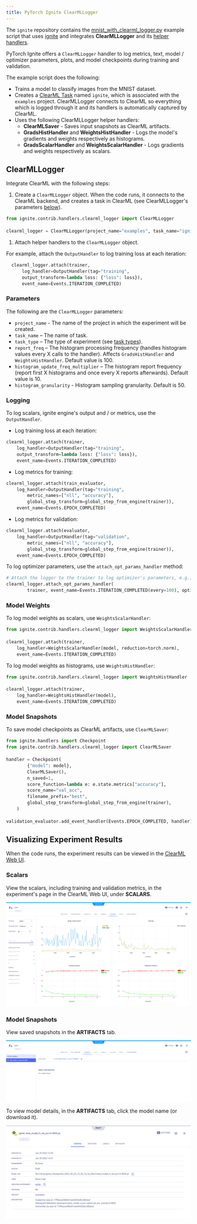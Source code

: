 ```yaml
---
title: PyTorch Ignite ClearMLLogger
---
```


The `ignite` repository contains the [mnist_with_clearml_logger.py](https://github.com/pytorch/ignite/blob/master/examples/contrib/mnist/mnist_with_clearml_logger.py)
example script that uses [ignite](https://github.com/pytorch/ignite) and integrates **ClearMLLogger** and its [helper handlers](https://pytorch.org/ignite/generated/ignite.contrib.handlers.clearml_logger.html). 

PyTorch Ignite offers a `ClearMLLogger` handler to log metrics, text, model / optimizer parameters, plots, and model 
checkpoints during training and validation. 

The example script does the following:
* Trains a model to classify images from the MNIST dataset. 
* Creates a [ClearML Task](../../../fundamentals/task.md) named `ignite`, which is associated with the `examples` 
  project. ClearMLLogger connects to ClearML so everything which is logged through it and its handlers 
  is automatically captured by ClearML. 
* Uses the following ClearMLLogger helper handlers:
    * **ClearMLSaver** - Saves input snapshots as ClearML artifacts.
    * **GradsHistHandler** and **WeightsHistHandler** - Logs the model's gradients and weights respectively as histograms.
    * **GradsScalarHandler** and **WeightsScalarHandler** - Logs gradients and weights respectively as scalars.

  
## ClearMLLogger

Integrate ClearML with the following steps:
1. Create a `ClearMLLogger` object. When the code runs, it connects to the ClearML backend, and creates a task in ClearML
   (see ClearMLLogger's parameters [below](#parameters)).

  ```python
  from ignite.contrib.handlers.clearml_logger import ClearMLLogger

  clearml_logger = ClearMLLogger(project_name="examples", task_name="ignite")
  ```

1. Attach helper handlers to the `ClearMLLogger` object.
   
  For example, attach the `OutputHandler` to log training loss at each iteration:
  ```python
    clearml_logger.attach(trainer,
        log_handler=OutputHandler(tag="training",
        output_transform=lambda loss: {"loss": loss}),
        event_name=Events.ITERATION_COMPLETED)
  ```

### Parameters
The following are the `ClearMLLogger` parameters:
* `project_name` - The name of the project in which the experiment will be created. 
* `task_name` – The name of task.
* `task_type` – The type of experiment (see [task types](../../../fundamentals/task.md#task-types)).
* `report_freq` – The histogram processing frequency (handles histogram values every X calls to the handler). Affects 
  `GradsHistHandler` and `WeightsHistHandler`. Default value is 100.
* `histogram_update_freq_multiplier` – The histogram report frequency (report first X histograms and once every X 
  reports afterwards). Default value is 10.
* `histogram_granularity` - Histogram sampling granularity. Default is 50.

### Logging 
To log scalars, ignite engine's output and / or metrics, use the `OutputHandler`. 

* Log training loss at each iteration:
```python
clearml_logger.attach(trainer,
    log_handler=OutputHandler(tag="training",
    output_transform=lambda loss: {"loss": loss}),
    event_name=Events.ITERATION_COMPLETED)
```

* Log metrics for training:
    
```python
clearml_logger.attach(train_evaluator,
    log_handler=OutputHandler(tag="training",
        metric_names=["nll", "accuracy"],
        global_step_transform=global_step_from_engine(trainer)),
    event_name=Events.EPOCH_COMPLETED)
```

* Log metrics for validation:
                    
```python
clearml_logger.attach(evaluator,
    log_handler=OutputHandler(tag="validation",
        metric_names=["nll", "accuracy"],
        global_step_transform=global_step_from_engine(trainer)),
    event_name=Events.EPOCH_COMPLETED)
```

To log optimizer parameters, use the `attach_opt_params_handler` method:
```python
# Attach the logger to the trainer to log optimizer's parameters, e.g., learning rate at each iteration
clearml_logger.attach_opt_params_handler(
        trainer, event_name=Events.ITERATION_COMPLETED(every=100), optimizer=optimizer
```
 
### Model Weights

To log model weights as scalars, use `WeightsScalarHandler`:

```python
from ignite.contrib.handlers.clearml_logger import WeightsScalarHandler

clearml_logger.attach(trainer,
    log_handler=WeightsScalarHandler(model, reduction=torch.norm),
    event_name=Events.ITERATION_COMPLETED)
```

To log model weights as histograms, use `WeightsHistHandler`:

```python
from ignite.contrib.handlers.clearml_logger import WeightsHistHandler

clearml_logger.attach(trainer,
    log_handler=WeightsHistHandler(model),
    event_name=Events.ITERATION_COMPLETED)
```
    

### Model Snapshots

To save model checkpoints as ClearML artifacts, use `ClearMLSaver`:

```python
from ignite.handlers import Checkpoint
from ignite.contrib.handlers.clearml_logger import ClearMLSaver

handler = Checkpoint(
        {"model": model},
        ClearMLSaver(),
        n_saved=1,
        score_function=lambda e: e.state.metrics["accuracy"],
        score_name="val_acc",
        filename_prefix="best",
        global_step_transform=global_step_from_engine(trainer),
    )

validation_evaluator.add_event_handler(Events.EPOCH_COMPLETED, handler)
```


## Visualizing Experiment Results

When the code runs, the experiment results can be viewed in the [ClearML Web UI](../../../webapp/webapp_overview.md). 

### Scalars

View the scalars, including training and validation metrics, in the experiment's page in the ClearML Web UI, under 
**SCALARS**.

![image](../../../img/ignite_training.png)

### Model Snapshots
 

View saved snapshots in the **ARTIFACTS** tab.

![image](../../../img/ignite_artifact.png)

To view model details, in the **ARTIFACTS** tab, click the model name (or download it).

![image](../../../img/ignite_model.png)
